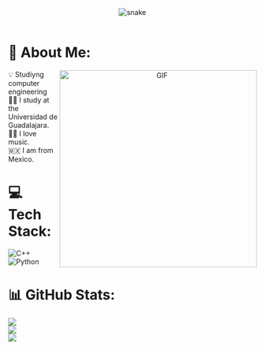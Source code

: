 
<div align="center">
  <img  src="https://media.giphy.com/media/800iiDTaNNFOwytONV/giphy.gif"
       alt="snake" /></a>
</div>
<br>

# 💫 About Me:
<a target="_blank" align="center">
  <img align="right" top="400" height="400" width="400" alt="GIF" src="https://i.pinimg.com/originals/5a/10/a8/5a10a8ddb87313729f2ab391a32aeec4.jpg">
</a>
💡 Studiyng computer engineering<br>
👨‍💻 I study at the Universidad de Guadalajara.<br>
🎵🎼 I love music.<br>
🇲🇽 I am from Mexico.<br>


# 💻 Tech Stack:
![C++](https://img.shields.io/badge/c++-%2300599C.svg?style=flat&logo=c%2B%2B&logoColor=white) ![Python](https://img.shields.io/badge/python-3670A0?style=flat&logo=python&logoColor=ffdd54)
# 📊 GitHub Stats:
![](https://github-readme-stats.vercel.app/api?username=SantiagoJG08&theme=dark&hide_border=false&include_all_commits=false&count_private=false)<br/>
![](https://github-readme-streak-stats.herokuapp.com/?user=SantiagoJG08&theme=dark&hide_border=false)<br/>
![](https://github-readme-stats.vercel.app/api/top-langs/?username=SantiagoJG08&theme=dark&hide_border=false&include_all_commits=false&count_private=false&layout=compact)
